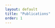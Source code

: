 ```yaml
---
layout: default
title: "Publications"
order: 1
---
```


<script src="https://bibbase.org/show?bib=https://github.com/UArizona-ComputerScience/cs_achievements/publications.bib&jsonp=1&fullnames=1"></script>
